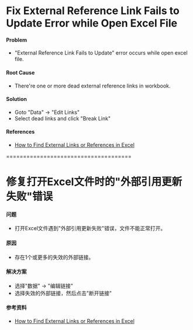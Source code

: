 # Fix External Reference Link Fails to Update Error while Open Excel File

#### Problem
* "External Reference Link Fails to Update" error occurs while open excel file.

#### Root Cause
* There're one or more dead external reference links in workbook.

#### Solution
* Goto "Data" -> "Edit Links"
* Select dead links and click "Break Link"

#### References
* [How to Find External Links or References in Excel](http://www.exceltrick.com/how_to/how-to-find-external-links-or-references-in-excel/)

=====================================

# 修复打开Excel文件时的"外部引用更新失败"错误

#### 问题
* 打开Excel文件遇到"外部引用更新失败"错误，文件不能正常打开。

#### 原因
* 存在1个或更多的失效的外部链接。

#### 解决方案
* 选择"数据" -> "编辑链接"
* 选择失效的外部链接，然后点击"断开链接"

#### 参考资料
* [How to Find External Links or References in Excel](http://www.exceltrick.com/how_to/how-to-find-external-links-or-references-in-excel/)

